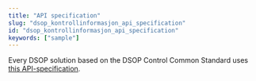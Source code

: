 ```yaml
---
title: "API specification"
slug: "dsop_kontrollinformasjon_api_specification"
id: "dsop_kontrollinformasjon_api_specification"
keywords: ["sample"]
---
```


Every DSOP solution based on the DSOP Control Common Standard uses [this API-specification](/dsop_kontroll_api_specification).